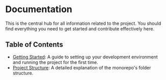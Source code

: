 # Documentation

This is the central hub for all information related to the project. You should find everything you need to get started and contribute effectively here.

## Table of Contents

- [Getting Started](./getting-started.md): A guide to setting up your development environment and running the project for the first time.
- [Project Structure](./project-structure.md): A detailed explanation of the monorepo's folder structure.